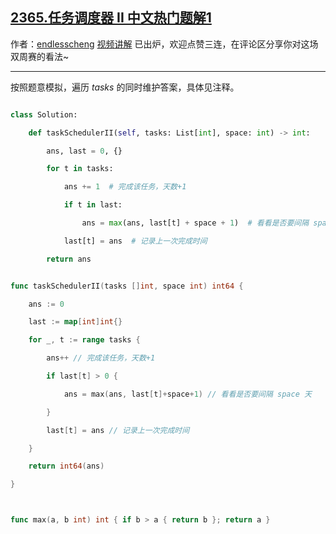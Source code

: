 ## [2365.任务调度器 II 中文热门题解1](https://leetcode.cn/problems/task-scheduler-ii/solutions/100000/mo-ni-by-endlesscheng-oiuw)

作者：[endlesscheng](https://leetcode.cn/u/endlesscheng)
[视频讲解](https://www.bilibili.com/video/bv1gB4y1k7Jz) 已出炉，欢迎点赞三连，在评论区分享你对这场双周赛的看法~

---  

按照题意模拟，遍历 $\textit{tasks}$ 的同时维护答案，具体见注释。

```py [sol1-Python3]
class Solution:
    def taskSchedulerII(self, tasks: List[int], space: int) -> int:
        ans, last = 0, {}
        for t in tasks:
            ans += 1  # 完成该任务，天数+1
            if t in last:
                ans = max(ans, last[t] + space + 1)  # 看看是否要间隔 space 天
            last[t] = ans  # 记录上一次完成时间
        return ans
```

```go [sol1-Go]
func taskSchedulerII(tasks []int, space int) int64 {
	ans := 0
	last := map[int]int{}
	for _, t := range tasks {
		ans++ // 完成该任务，天数+1
		if last[t] > 0 {
			ans = max(ans, last[t]+space+1) // 看看是否要间隔 space 天
		}
		last[t] = ans // 记录上一次完成时间
	}
	return int64(ans)
}

func max(a, b int) int { if b > a { return b }; return a }
```